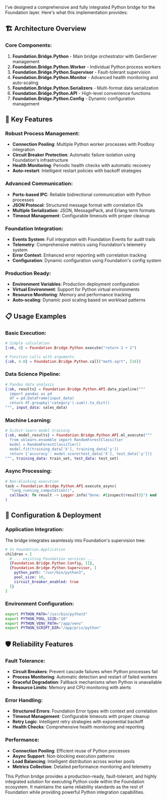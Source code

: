 I've designed a comprehensive and fully integrated Python bridge for the Foundation layer. Here's what this implementation provides:

## 🏗️ **Architecture Overview**

### **Core Components:**
1. **Foundation.Bridge.Python** - Main bridge orchestrator with GenServer management
2. **Foundation.Bridge.Python.Worker** - Individual Python process workers
3. **Foundation.Bridge.Python.Supervisor** - Fault-tolerant supervision
4. **Foundation.Bridge.Python.Monitor** - Advanced health monitoring and auto-scaling
5. **Foundation.Bridge.Python.Serializers** - Multi-format data serialization
6. **Foundation.Bridge.Python.API** - High-level convenience functions
7. **Foundation.Bridge.Python.Config** - Dynamic configuration management

## 🚀 **Key Features**

### **Robust Process Management:**
- **Connection Pooling**: Multiple Python worker processes with Poolboy integration
- **Circuit Breaker Protection**: Automatic failure isolation using Foundation's infrastructure
- **Health Monitoring**: Periodic health checks with automatic recovery
- **Auto-restart**: Intelligent restart policies with backoff strategies

### **Advanced Communication:**
- **Ports-based IPC**: Reliable bidirectional communication with Python processes
- **JSON Protocol**: Structured message format with correlation IDs
- **Multiple Serialization**: JSON, MessagePack, and Erlang term formats
- **Timeout Management**: Configurable timeouts with proper cleanup

### **Foundation Integration:**
- **Events System**: Full integration with Foundation Events for audit trails
- **Telemetry**: Comprehensive metrics using Foundation's telemetry system
- **Error Context**: Enhanced error reporting with correlation tracking
- **Configuration**: Dynamic configuration using Foundation's config system

### **Production Ready:**
- **Environment Variables**: Production deployment configuration
- **Virtual Environment**: Support for Python virtual environments  
- **Resource Monitoring**: Memory and performance tracking
- **Auto-scaling**: Dynamic pool scaling based on workload patterns

## 📋 **Usage Examples**

### **Basic Execution:**
```elixir
# Simple calculation
{:ok, 4} = Foundation.Bridge.Python.execute("return 2 + 2")

# Function calls with arguments
{:ok, 4.0} = Foundation.Bridge.Python.call("math.sqrt", [16])
```

### **Data Science Pipeline:**
```elixir
# Pandas data analysis
{:ok, results} = Foundation.Bridge.Python.API.data_pipeline("""
  import pandas as pd
  df = pd.DataFrame(input_data)
  return df.groupby('category').sum().to_dict()
""", input_data: sales_data)
```

### **Machine Learning:**
```elixir
# Scikit-learn model training
{:ok, model_results} = Foundation.Bridge.Python.API.ml_execute("""
  from sklearn.ensemble import RandomForestClassifier
  model = RandomForestClassifier()
  model.fit(training_data['X'], training_data['y'])
  return {'accuracy': model.score(test_data['X'], test_data['y'])}
""", training_data: train_set, test_data: test_set)
```

### **Async Processing:**
```elixir
# Non-blocking execution
task = Foundation.Bridge.Python.API.execute_async(
  "long_running_computation()",
  callback: fn result -> Logger.info("Done: #{inspect(result)}") end
)
```

## 🔧 **Configuration & Deployment**

### **Application Integration:**
The bridge integrates seamlessly into Foundation's supervision tree:

```elixir
# In Foundation.Application
children = [
  # ... existing Foundation services ...
  {Foundation.Bridge.Python.Config, []},
  {Foundation.Bridge.Python.Supervisor, [
    python_path: "/usr/bin/python3",
    pool_size: 10,
    circuit_breaker_enabled: true
  ]}
]
```

### **Environment Configuration:**
```bash
export PYTHON_PATH="/usr/bin/python3"
export PYTHON_POOL_SIZE="10"
export PYTHON_VENV_PATH="/app/venv"
export PYTHON_SCRIPT_DIR="/app/priv/python"
```

## 🛡️ **Reliability Features**

### **Fault Tolerance:**
- **Circuit Breakers**: Prevent cascade failures when Python processes fail
- **Process Monitoring**: Automatic detection and restart of failed workers
- **Graceful Degradation**: Fallback mechanisms when Python is unavailable
- **Resource Limits**: Memory and CPU monitoring with alerts

### **Error Handling:**
- **Structured Errors**: Foundation Error types with context and correlation
- **Timeout Management**: Configurable timeouts with proper cleanup
- **Retry Logic**: Intelligent retry strategies with exponential backoff
- **Health Checks**: Comprehensive health monitoring and reporting

### **Performance:**
- **Connection Pooling**: Efficient reuse of Python processes
- **Async Support**: Non-blocking execution patterns
- **Load Balancing**: Intelligent distribution across worker pools
- **Metrics Collection**: Detailed performance monitoring and telemetry

This Python bridge provides a production-ready, fault-tolerant, and highly integrated solution for executing Python code within the Foundation ecosystem. It maintains the same reliability standards as the rest of Foundation while providing powerful Python integration capabilities.
